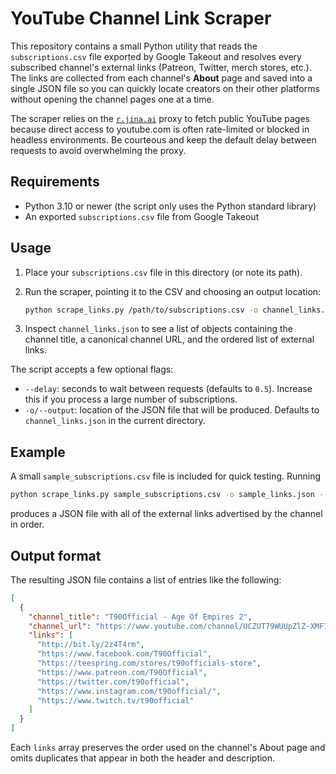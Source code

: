 # YouTube Channel Link Scraper

This repository contains a small Python utility that reads the
`subscriptions.csv` file exported by Google Takeout and resolves every
subscribed channel's external links (Patreon, Twitter, merch stores, etc.). The
links are collected from each channel's **About** page and saved into a single
JSON file so you can quickly locate creators on their other platforms without
opening the channel pages one at a time.

The scraper relies on the [`r.jina.ai`](https://r.jina.ai) proxy to fetch public
YouTube pages because direct access to youtube.com is often rate-limited or
blocked in headless environments. Be courteous and keep the default delay
between requests to avoid overwhelming the proxy.

## Requirements

* Python 3.10 or newer (the script only uses the Python standard library)
* An exported `subscriptions.csv` file from Google Takeout

## Usage

1. Place your `subscriptions.csv` file in this directory (or note its path).
2. Run the scraper, pointing it to the CSV and choosing an output location:

   ```bash
   python scrape_links.py /path/to/subscriptions.csv -o channel_links.json
   ```

3. Inspect `channel_links.json` to see a list of objects containing the channel
   title, a canonical channel URL, and the ordered list of external links.

The script accepts a few optional flags:

* `--delay`: seconds to wait between requests (defaults to `0.5`). Increase this
  if you process a large number of subscriptions.
* `-o/--output`: location of the JSON file that will be produced. Defaults to
  `channel_links.json` in the current directory.

## Example

A small `sample_subscriptions.csv` file is included for quick testing. Running

```bash
python scrape_links.py sample_subscriptions.csv -o sample_links.json --delay 0
```

produces a JSON file with all of the external links advertised by the channel in
order.

## Output format

The resulting JSON file contains a list of entries like the following:

```json
[
  {
    "channel_title": "T90Official - Age Of Empires 2",
    "channel_url": "https://www.youtube.com/channel/UCZUT79WUUpZlZ-XMF7l4CFg",
    "links": [
      "http://bit.ly/2z4T4rm",
      "https://www.facebook.com/T90Official",
      "https://teespring.com/stores/t90officials-store",
      "https://www.patreon.com/T90Official",
      "https://twitter.com/t90official",
      "https://www.instagram.com/t90official/",
      "https://www.twitch.tv/t90official"
    ]
  }
]
```

Each `links` array preserves the order used on the channel's About page and
omits duplicates that appear in both the header and description.
